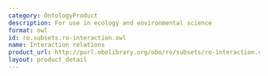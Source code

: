 ```yaml
---
category: OntologyProduct
description: For use in ecology and environmental science
format: owl
id: ro.subsets.ro-interaction.owl
name: Interaction relations
product_url: http://purl.obolibrary.org/obo/ro/subsets/ro-interaction.owl
layout: product_detail
---
```

